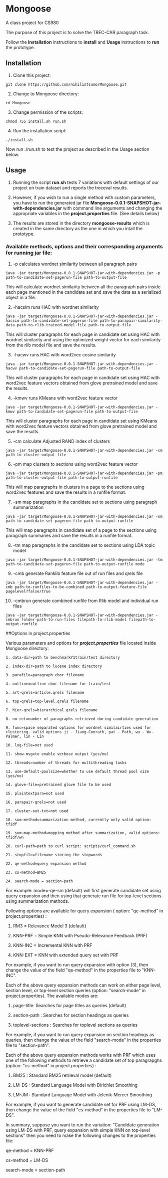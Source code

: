 # Mongoose
A class project for CS980

The purpose of this project is to solve the TREC-CAR paragraph task.

Follow the **Installation**  instructions to **install** and **Usage** instructions to **run** the prototype.

## Installation
1. Clone this project:
```
git clone https://github.com/nihilistsumo/Mongoose.git
```

2. Change to Mongoose directory:
```
cd Mongoose
```

3. Change permission of the scripts:
```
chmod 755 install.sh run.sh
```

4. Run the installation script:
```
./install.sh
```
Now run ./run.sh to test the project as described in the Usage section below.

## Usage

1. Running the script **run.sh** tests 7 variations with default settings of our project on train dataset and reports the treceval results. 

2. However, if you wish to run a single method with custom parameters, you have to run the generated jar file **Mongoose-0.0.1-SNAPSHOT-jar-with-dependencies.jar** with command line arguments and changing the appropriate variables in the **project.properties** file. (See details below)

3. The results are stored in the directory **mongoose-results** which is created in the same directory as the one in which you intall the  prototype.


### Available methods, options and their corresponding arguments for running jar file:

1. -p calculates wordnet similarity between all paragraph pairs

```
java -jar target/Mongoose-0.0.1-SNAPSHOT-jar-with-dependencies.jar -p path-to-candidate-set-pagerun-file path-to-output-file
```
This will calculate wordnet similarity between all the paragraph pairs inside each page mentioned in the candidate set and save the data as a serialized object in a file.

2. -hacsim runs HAC with wordnet similarity

```
java -jar target/Mongoose-0.0.1-SNAPSHOT-jar-with-dependencies.jar -hacsim path-to-candidate-set-pagerun-file path-to-parapair-similarity-data path-to-rlib-trained-model-file path-to-output-file
```
This will cluster paragraphs for each page in candidate set using HAC with wordnet similarity and using the optimized weight vector for each similarity from the rlib model file and save the results.

3. -hacwv runs HAC with word2vec cosine similarity

```
java -jar target/Mongoose-0.0.1-SNAPSHOT-jar-with-dependencies.jar -hacwv path-to-candidate-set-pagerun-file path-to-output-file
```
This will cluster paragraphs for each page in candidate set using HAC with word2vec feature vectors obtained from glove pretrained model and save the results.

4. -kmwv runs KMeans with word2vec feature vector

```
java -jar target/Mongoose-0.0.1-SNAPSHOT-jar-with-dependencies.jar -kmwv path-to-candidate-set-pagerun-file path-to-output-file
```
This will cluster paragraphs for each page in candidate set using KMeans with word2vec feature vectors obtained from glove pretrained model and save the results.

5. -cm calculate Adjusted RAND index of clusters

```
java -jar target/Mongoose-0.0.1-SNAPSHOT-jar-with-dependencies.jar -cm path-to-cluster-output-file
```
6. -pm map clusters to sections using word2vec feature vector

```
java -jar target/Mongoose-0.0.1-SNAPSHOT-jar-with-dependencies.jar -pm path-to-cluster-output-file path-to-output-runfile
```
This will map paragraphs in clusters in a page to the sections using word2vec features and save the results in a runfile format.

7. -sm map paragraphs in the candidate set to sections using paragraph summarization

```
java -jar target/Mongoose-0.0.1-SNAPSHOT-jar-with-dependencies.jar -sm path-to-candidate-set-pagerun-file path-to-output-runfile
```
This will map paragraphs in candidate set of a page to the sections using paragraph summaries and save the results in a runfile format.

8. -tm map paragraphs in the candidate set to sections using LDA topic model

```
java -jar target/Mongoose-0.0.1-SNAPSHOT-jar-with-dependencies.jar -tm path-to-candidate-set-pagerun-file path-to-output-runfile mode
```
9. -cmb generate Ranklib feature file out of run files and qrels file

```
java -jar target/Mongoose-0.0.1-SNAPSHOT-jar-with-dependencies.jar -cmb path-to-runfiles-to-be-combined path-to-output-feature-file pagelevel?false/true
```

10. -cmbrun generate combined runfile from Rlib model and individual run files

```
java -jar target/Mongoose-0.0.1-SNAPSHOT-jar-with-dependencies.jar -cmbrun folder-path-to-run-files filepath-to-rlib-model filepath-to-output-runfile
```

##Options in project.properties

Various parameters and options for **_project.properties_** file located inside Mongoose directory: 
```
1. data-dir=path to benchmarkY1train/test directory

2. index-dir=path to lucene index directory

3. parafile=paragraph cbor filename

4. outline=outline cbor filename for train/test

5. art-qrels=article.qrels filename

6. top-qrels=top-level.qrels filename

7. hier-qrels=hierarchical.qrels filename

8. no-ret=number of paragraphs retrieved during candidate generation

9. func=space separated options for wordnet similairties used for clustering. valid options ji - Jiang-Conrath, pat - Path, wu - Wu-Palmer, lin - Lin

10. log-file=not used

11. show-msg=to enable verbose output (yes/no)

12. threads=number of threads for multithreading tasks

13. use-default-poolsize=whether to use default thread pool size (yes/no)

14. glove-file=pretrained glove file to be used

15. plaintextpara=not used

16. parapair-qrels=not used

17. cluster-out-txt=not used

18. sum-method=summarization method, currently only valid option: tfidf

19. sum-map-method=mapping method after summarization, valid options: tfidf/wn

20. curl-path=path to curl script: scripts/curl_command.sh

21. stopfile=filename storing the stopwords

22. qe-method=query expansion method

23. cs-method=BM25

24. search-mode = section-path

```

For example: mode=-qe-sm (default) will first generate candidate set using query expansion and then using that generate run file for top-level sections using summarization methods.

Following options are available for query expansion ( option: "qe-method" in project.properties) :

1. RM3 = Relevance Model 3 (default)

2. KNN-PRF = Simple KNN with Pseudo-Relevance Feedback (PRF)

3. KNN-INC = Incremental KNN with PRF

4. KNN-EXT = KNN with extended query set with PRF

For example, if you want to run query expansion with option (3), then change the value of the field "qe-method" in the properties file to "KNN-INC".

Each of the above query expansion methods can work on either page level, section level, or top-level section queries (option: "search-mode" in project.properties). The available modes are:

1. page-title: Searches for page titles as queries (default)

2. section-path : Searches for section headings as queries

3. toplevel-sections : Searches for toplevel sections as queries

For example, if you want to run query expansion on section headings as queries, then change the value of the field "search-mode" in the properties file to "section-path".

Each of the above query expansion methods works with PRF which uses one of the following methods to retrieve a candidate set of top paragrapghs (option: "cs-method" in project.properties) :

1. BM25 : Standard BM25 retrieval model (default)

2. LM-DS : Standard Language Model with Dirichlet Smoothing

3. LM-JM : Standard Language Model with Jelenik-Mercer Smoothing 

For example, if you want to generate candidate set for PRF using LM-DS, then change the value of the field "cs-method" in the properties file to "LM-DS". 

In summary, suppose you want to run the variation: "Candidate generation using LM-DS with PRF, query expansion with simple KNN on top-level sections" then you need to make the following changes to the properties file:

qe-method = KNN-PRF

cs-method = LM-DS

search-mode = section-path 

